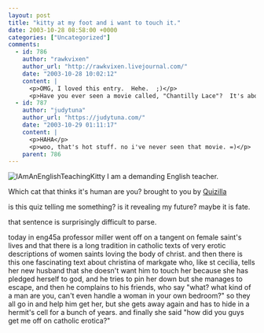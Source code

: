```yaml
---
layout: post
title: "kitty at my foot and i want to touch it."
date: 2003-10-28 08:58:00 +0000
categories: ["Uncategorized"]
comments:
  - id: 786
    author: "rawkvixen"
    author_url: "http://rawkvixen.livejournal.com/"
    date: "2003-10-28 10:02:12"
    content: |
      <p>OMG, I loved this entry.  Hehe.  ;)</p>
      <p>Have you ever seen a movie called, "Chantilly Lace"?  It's about a group of female friends of all different experiences . . . one of them was a nun, and she started spilling about her orgasms with God.  Ah, the things to look forward to(?!).</p>
  - id: 787
    author: "judytuna"
    author_url: "https://judytuna.com/"
    date: "2003-10-29 01:11:17"
    content: |
      <p>HAHA</p>
      <p>woo, that's hot stuff. no i've never seen that movie. =)</p>
    parent: 786
---
```


![IAmAnEnglishTeachingKitty](http://images.quizilla.com/L/liquorpig/1052601566_municative.jpg)
I am a demanding English teacher.

 Which cat that thinks it's human are you?
 brought to you by [Quizilla](http://quizilla.com)

is this quiz telling me something? is it revealing my future? maybe it is fate.

that sentence is surprisingly difficult to parse.

today in eng45a professor miller went off on a tangent on female saint's lives and that there is a long tradition in catholic texts of very erotic descriptions of women saints loving the body of christ. and then there is this one fascinating text about christina of markgate who, like st cecilia, tells her new husband that she doesn't want him to touch her because she has pledged herself to god, and he tries to pin her down but she manages to escape, and then he complains to his friends, who say "what? what kind of a man are you, can't even handle a woman in your own bedroom?" so they all go in and help him get her, but she gets away again and has to hide in a hermit's cell for a bunch of years. and finally she said "how did you guys get me off on catholic erotica?"